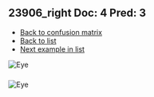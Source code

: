 ## 23906_right Doc: 4 Pred: 3
- [Back to confusion matrix](https://github.com/juliandewit/kaggle_retinopathy/blob/master/matrix.md)
- [Back to list](https://github.com/juliandewit/kaggle_retinopathy/blob/master/lists/43/list.md)
- [Next example in list](https://github.com/juliandewit/kaggle_retinopathy/blob/master/lists/43/24/24222_right.md)

![Eye](https://retinopaty.blob.core.windows.net/size1024/23906_right_4.jpeg)

### 

![Eye]()
